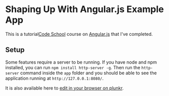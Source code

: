 # Shaping Up With Angular.js Example App

This is a tutorial[Code School](http://codeschool.com/) course on [Angular.js](https://angularjs.org/) that I've completed.

## Setup

Some features require a server to be running. If you have node and npm
installed, you can run `npm install http-server -g`. Then run the `http-server`
command inside the `app` folder and you should be able to see the application
running at `http://127.0.0.1:8080/`.

It is also available here to [edit in your browser on plunkr](http://plnkr.co/edit/LXETQi?p=preview).

